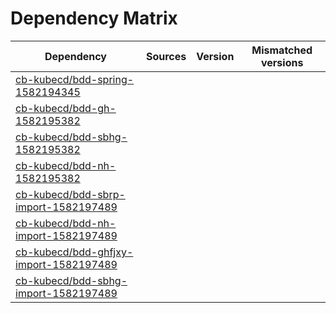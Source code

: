 # Dependency Matrix

Dependency | Sources | Version | Mismatched versions
---------- | ------- | ------- | -------------------
[cb-kubecd/bdd-spring-1582194345](https://github.com/cb-kubecd/bdd-spring-1582194345.git) |  | []() | 
[cb-kubecd/bdd-gh-1582195382](https://github.com/cb-kubecd/bdd-gh-1582195382.git) |  | []() | 
[cb-kubecd/bdd-sbhg-1582195382](https://github.com/cb-kubecd/bdd-sbhg-1582195382.git) |  | []() | 
[cb-kubecd/bdd-nh-1582195382](https://github.com/cb-kubecd/bdd-nh-1582195382.git) |  | []() | 
[cb-kubecd/bdd-sbrp-import-1582197489](https://github.com/cb-kubecd/bdd-sbrp-import-1582197489.git) |  | []() | 
[cb-kubecd/bdd-nh-import-1582197489](https://github.com/cb-kubecd/bdd-nh-import-1582197489.git) |  | []() | 
[cb-kubecd/bdd-ghfjxy-import-1582197489](https://github.com/cb-kubecd/bdd-ghfjxy-import-1582197489.git) |  | []() | 
[cb-kubecd/bdd-sbhg-import-1582197489](https://github.com/cb-kubecd/bdd-sbhg-import-1582197489.git) |  | []() | 
